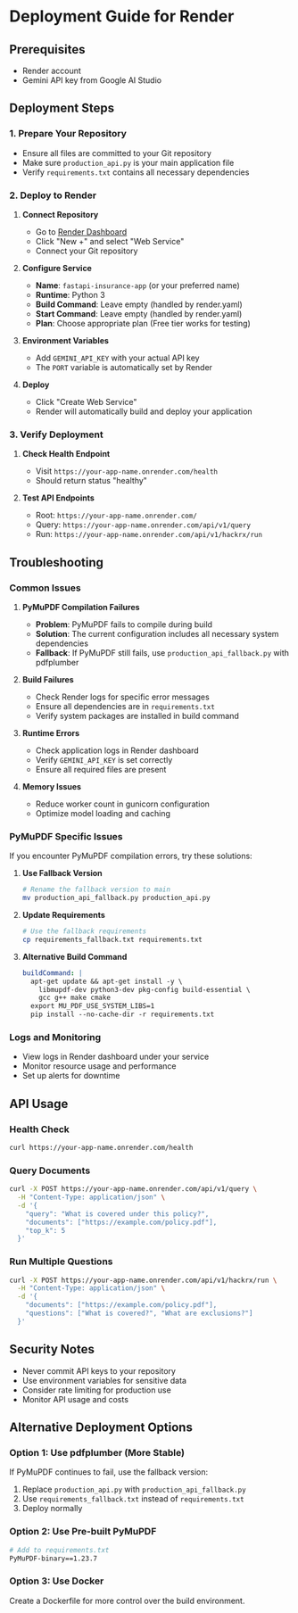 # Deployment Guide for Render

## Prerequisites
- Render account
- Gemini API key from Google AI Studio

## Deployment Steps

### 1. Prepare Your Repository
- Ensure all files are committed to your Git repository
- Make sure `production_api.py` is your main application file
- Verify `requirements.txt` contains all necessary dependencies

### 2. Deploy to Render

1. **Connect Repository**
   - Go to [Render Dashboard](https://dashboard.render.com)
   - Click "New +" and select "Web Service"
   - Connect your Git repository

2. **Configure Service**
   - **Name**: `fastapi-insurance-app` (or your preferred name)
   - **Runtime**: Python 3
   - **Build Command**: Leave empty (handled by render.yaml)
   - **Start Command**: Leave empty (handled by render.yaml)
   - **Plan**: Choose appropriate plan (Free tier works for testing)

3. **Environment Variables**
   - Add `GEMINI_API_KEY` with your actual API key
   - The `PORT` variable is automatically set by Render

4. **Deploy**
   - Click "Create Web Service"
   - Render will automatically build and deploy your application

### 3. Verify Deployment

1. **Check Health Endpoint**
   - Visit `https://your-app-name.onrender.com/health`
   - Should return status "healthy"

2. **Test API Endpoints**
   - Root: `https://your-app-name.onrender.com/`
   - Query: `https://your-app-name.onrender.com/api/v1/query`
   - Run: `https://your-app-name.onrender.com/api/v1/hackrx/run`

## Troubleshooting

### Common Issues

1. **PyMuPDF Compilation Failures**
   - **Problem**: PyMuPDF fails to compile during build
   - **Solution**: The current configuration includes all necessary system dependencies
   - **Fallback**: If PyMuPDF still fails, use `production_api_fallback.py` with pdfplumber

2. **Build Failures**
   - Check Render logs for specific error messages
   - Ensure all dependencies are in `requirements.txt`
   - Verify system packages are installed in build command

3. **Runtime Errors**
   - Check application logs in Render dashboard
   - Verify `GEMINI_API_KEY` is set correctly
   - Ensure all required files are present

4. **Memory Issues**
   - Reduce worker count in gunicorn configuration
   - Optimize model loading and caching

### PyMuPDF Specific Issues

If you encounter PyMuPDF compilation errors, try these solutions:

1. **Use Fallback Version**
   ```bash
   # Rename the fallback version to main
   mv production_api_fallback.py production_api.py
   ```

2. **Update Requirements**
   ```bash
   # Use the fallback requirements
   cp requirements_fallback.txt requirements.txt
   ```

3. **Alternative Build Command**
   ```yaml
   buildCommand: |
     apt-get update && apt-get install -y \
       libmupdf-dev python3-dev pkg-config build-essential \
       gcc g++ make cmake
     export MU_PDF_USE_SYSTEM_LIBS=1
     pip install --no-cache-dir -r requirements.txt
   ```

### Logs and Monitoring
- View logs in Render dashboard under your service
- Monitor resource usage and performance
- Set up alerts for downtime

## API Usage

### Health Check
```bash
curl https://your-app-name.onrender.com/health
```

### Query Documents
```bash
curl -X POST https://your-app-name.onrender.com/api/v1/query \
  -H "Content-Type: application/json" \
  -d '{
    "query": "What is covered under this policy?",
    "documents": ["https://example.com/policy.pdf"],
    "top_k": 5
  }'
```

### Run Multiple Questions
```bash
curl -X POST https://your-app-name.onrender.com/api/v1/hackrx/run \
  -H "Content-Type: application/json" \
  -d '{
    "documents": ["https://example.com/policy.pdf"],
    "questions": ["What is covered?", "What are exclusions?"]
  }'
```

## Security Notes
- Never commit API keys to your repository
- Use environment variables for sensitive data
- Consider rate limiting for production use
- Monitor API usage and costs

## Alternative Deployment Options

### Option 1: Use pdfplumber (More Stable)
If PyMuPDF continues to fail, use the fallback version:

1. Replace `production_api.py` with `production_api_fallback.py`
2. Use `requirements_fallback.txt` instead of `requirements.txt`
3. Deploy normally

### Option 2: Use Pre-built PyMuPDF
```bash
# Add to requirements.txt
PyMuPDF-binary==1.23.7
```

### Option 3: Use Docker
Create a Dockerfile for more control over the build environment. 